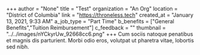 +++
author = "None"
title = "Test"
organization = "An Org"
location = "District of Columbia"
link = "https://throneless.tech"
created_at = "January 13, 2021, 9:33 AM"
a_job_type = "Part Time"
b_benefits = ["General Benefits","Tuition Reimbursement"]
c_feedback = ""
thumbnail = "../../images/nYCkyrUw_92668cc6.png"
+++
Cum sociis natoque penatibus et magnis dis parturient. Morbi odio eros, volutpat ut pharetra vitae, lobortis sed nibh.